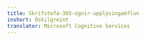 ```yaml
---
title: Skrifstofa-365-ógnir-upplýsingaöflun
inshort: Óskilgreint
translator: Microsoft Cognitive Services
---
```




